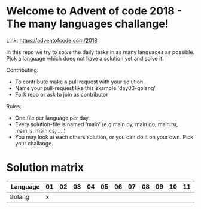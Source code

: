 # Welcome to Advent of code 2018 - The many languages challange!

Link: https://adventofcode.com/2018

In this repo we try to solve the daily tasks in as many languages as possible. Pick a language which does not have a solution yet and solve it.

Contributing:
* To contribute make a pull request with your solution.
* Name your pull-request like this example 'day03-golang'
* Fork repo or ask to join as contributor

Rules:
* One file per language per day.
* Every solution-file is named 'main' (e.g main.py, main.go, main.ru, main.js, main.cs, ....)
* You may look at each others solution, or you can do it on your own. Pick your challange.

# Solution matrix

 | Language   | 01 | 02 | 03 | 04 | 05 | 06 | 07 | 08 | 09 | 10 | 11 | 12 | 13 | 14 | 15 | 16 | 17 | 18 | 19 | 20 | 21 | 22 | 23 | 24 | 25 |
 |------------|----|----|----|----|----|----|----|----|----|----|----|----|----|----|----|----|----|----|----|----|----|----|----|----|----|
 | Golang     | x  |    |    |    |    |    |    |    |    |    |    |    |    |    |    |    |    |    |    |    |    |    |    |    |    |
